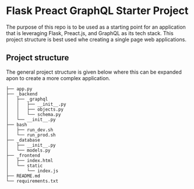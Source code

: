 # Flask Preact GraphQL Starter Project
The purpose of this repo is to be used as a starting point for an application that is leveraging Flask, Preact.js, and GraphQL as its tech stack. This project structure is best used whe creating a single page web applications.

## Project structure
The general project structure is given below where this can be expanded apon to create a more complex application.
```
├── app.py
├── _backend
│   ├── _graphql
│   │   ├── __init__.py
│   │   ├── objects.py
│   │   └── schema.py
│   └── __init__.py
├── bash
│   ├── run_dev.sh
│   └── run_prod.sh
├── _database
│   ├── __init__.py
│   └── models.py
├── _frontend
│   ├── index.html
│   └── static
│       └── index.js
├── README.md
└── requirements.txt
```
